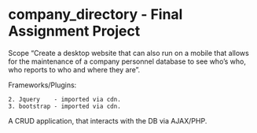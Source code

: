 # company_directory - Final Assignment Project  

Scope
“Create a desktop website that can also run on a mobile that allows for the maintenance of a company personnel database to see who’s who, who reports to who and where they are”.

Frameworks/Plugins:

    2. Jquery    - imported via cdn.
    3. bootstrap - imported via cdn.

A CRUD application, that interacts with the DB via AJAX/PHP.
